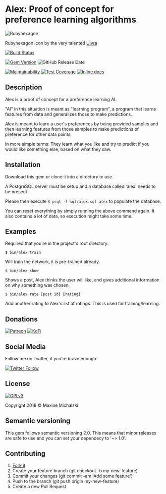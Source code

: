 # Alex: Proof of concept for preference learning algorithms

![Rubyhexagon](https://mootech.eu/alex.png)

Rubyhexagon icon by the very talented [Ulvra](https://www.furaffinity.net/user/ulvra)

[![Build Status](https://travis-ci.org/maxine-red/alex.svg?branch=master)](https://travis-ci.org/maxine-red/alex)

[![Gem Version](https://img.shields.io/gem/v/alex.svg)](https://rubygems.org/gems/alex)
![GitHub Release Date](https://img.shields.io/github/release-date/maxine-red/alex.svg)

[![Maintainability](https://api.codeclimate.com/v1/badges/37caa7ef71f207e6f961/maintainability)](https://codeclimate.com/github/maxine-red/alex/maintainability)
[![Test Coverage](https://api.codeclimate.com/v1/badges/37caa7ef71f207e6f961/test_coverage)](https://codeclimate.com/github/maxine-red/alex/test_coverage)
[![Inline docs](http://inch-ci.org/github/maxine-red/alex.svg)](http://inch-ci.org/github/maxine-red/alex)

## Description

Alex is a proof of concept for a preference learning AI.

"AI" in this situation is meant as "learning program", a program that learns
features from data and generalizes those to make predictions.

Alex is meant to learn a user's preferences by being provided samples and then
learning features from those samples to make predictions of preference for other
data points.

In more simple terms: They learn what you like and try to predict if you would
like something else, based on what they saw.

## Installation

Download this gem or clone it into a directory to use.

A PostgreSQL server must be setup and a database called 'alex' needs to be
present.

Please then execute `$ psql -f sql/alex.sql alex` to populate the database.

You can reset everything by simply running the above command again.
It also contains a lot of data, so execution might take some time.

## Examples

Required that you're in the project's root directory:

`$ bin/alex train`

Will train the network, it is pre-trained already.

`$ bin/alex show`

Shows a post, Alex thinks the user will like, and gives additional information
on why something was chosen.

`$ bin/alex rate [post id] [rating]`

Add another rating to Alex's list of ratings. This is used for
training/learning.

## Donations

[![Patreon](https://img.shields.io/badge/Patreon-donate-orange.svg)](https://www.patreon.com/maxine_red)
[![KoFi](https://img.shields.io/badge/KoFi-donate-blue.svg)](https://ko-fi.com/maxinered)

## Social Media

Follow me on Twitter, if you're brave enough.

[![Twitter Follow](https://img.shields.io/twitter/follow/maxine_red.svg?style=social&logo=twitter&label=Follow)](https://twitter.com/maxine_red)

## License

[![GPLv3](https://www.gnu.org/graphics/gplv3-127x51.png)](https://www.gnu.org/licenses/gpl-3.0.en.html)

Copyright 2018 :copyright: Maxine Michalski

## Semantic versioning

This gem follows semantic versioning 2.0. This means that minor releases are
safe to use and you can set your dependecy to '~> 1.0'.

## Contributing

1. [Fork it](https://github.com/maxine-red/alex/fork)
1. Create your feature branch (git checkout -b my-new-feature)
1. Commit your changes (git commit -am 'Add some feature')
1. Push to the branch (git push origin my-new-feature)
1. Create a new Pull Request

